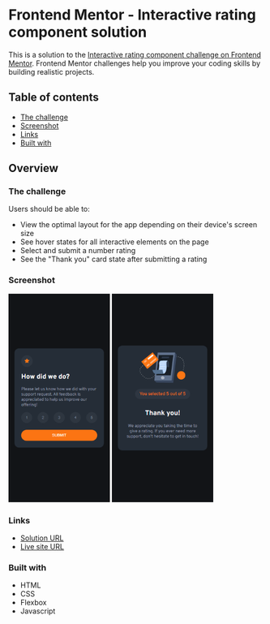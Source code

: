 # Frontend Mentor - Interactive rating component solution

This is a solution to the [Interactive rating component challenge on Frontend Mentor](https://www.frontendmentor.io/challenges/interactive-rating-component-koxpeBUmI). Frontend Mentor challenges help you improve your coding skills by building realistic projects. 

## Table of contents

  - [The challenge](#the-challenge)
  - [Screenshot](#screenshot)
  - [Links](#links)
  - [Built with](#built-with)

## Overview

### The challenge

Users should be able to:

- View the optimal layout for the app depending on their device's screen size
- See hover states for all interactive elements on the page
- Select and submit a number rating
- See the "Thank you" card state after submitting a rating

### Screenshot

<p float="left">
  <img src="images/screenshot.png" width="200"/>
  <img src="images/screenshot2.png" width="200" /> 
</p>

### Links

- [Solution URL](https://github.com/GuilhermeVieiraCode/interactive-rating-component)
- [Live site URL](https://rating-component-guivieiracode.netlify.app/)

### Built with

- HTML
- CSS
- Flexbox
- Javascript






